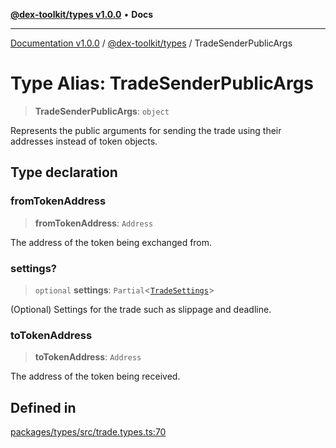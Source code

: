 [**@dex-toolkit/types v1.0.0**](../README.md) • **Docs**

***

[Documentation v1.0.0](../../../packages.md) / [@dex-toolkit/types](../README.md) / TradeSenderPublicArgs

# Type Alias: TradeSenderPublicArgs

> **TradeSenderPublicArgs**: `object`

Represents the public arguments for sending the trade using their addresses instead of token objects.

## Type declaration

### fromTokenAddress

> **fromTokenAddress**: `Address`

The address of the token being exchanged from.

### settings?

> `optional` **settings**: `Partial`\<[`TradeSettings`](TradeSettings.md)\>

(Optional) Settings for the trade such as slippage and deadline.

### toTokenAddress

> **toTokenAddress**: `Address`

The address of the token being received.

## Defined in

[packages/types/src/trade.types.ts:70](https://github.com/niZmosis/dex-toolkit/blob/3d8b41b44787b30fbea5de3ab4737662ffb61bc8/packages/types/src/trade.types.ts#L70)
